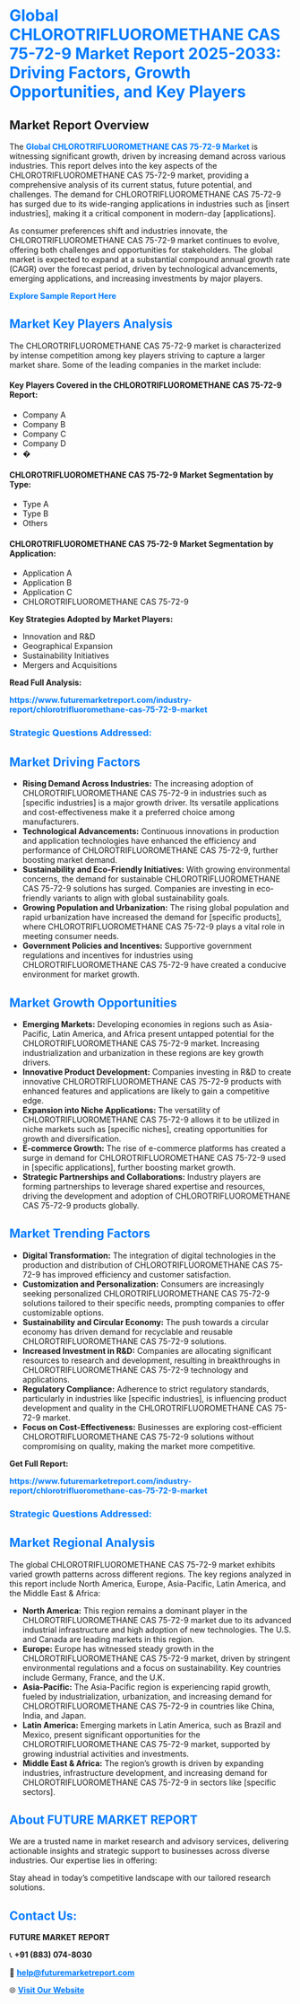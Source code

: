 <h1 style="color: #007BFF;">Global CHLOROTRIFLUOROMETHANE CAS 75-72-9 Market Report 2025-2033: Driving Factors, Growth Opportunities, and Key Players</h1>

<section id="overview">
<h2>Market Report Overview</h2>
<p>The <a href="https://www.futuremarketreport.com/industry-report/chlorotrifluoromethane-cas-75-72-9-market" style="color: #007BFF; text-decoration: none;"><strong>Global CHLOROTRIFLUOROMETHANE CAS 75-72-9 Market</strong></a> is witnessing significant growth, driven by increasing demand across various industries. This report delves into the key aspects of the CHLOROTRIFLUOROMETHANE CAS 75-72-9 market, providing a comprehensive analysis of its current status, future potential, and challenges. The demand for CHLOROTRIFLUOROMETHANE CAS 75-72-9 has surged due to its wide-ranging applications in industries such as [insert industries], making it a critical component in modern-day [applications].</p>
<p>As consumer preferences shift and industries innovate, the CHLOROTRIFLUOROMETHANE CAS 75-72-9 market continues to evolve, offering both challenges and opportunities for stakeholders. The global market is expected to expand at a substantial compound annual growth rate (CAGR) over the forecast period, driven by technological advancements, emerging applications, and increasing investments by major players.</p>
</section>

<section id="overview">
<p><a href="https://www.futuremarketreport.com/request-sample/reportId=120507" style="color: #007BFF; text-decoration: none;"><strong>Explore Sample Report Here</strong></a></p>
</section>

<section id="key-players">
<h2 style="color: #007BFF;">Market Key Players Analysis</h2>
<p>The CHLOROTRIFLUOROMETHANE CAS 75-72-9 market is characterized by intense competition among key players striving to capture a larger market share. Some of the leading companies in the market include:</p>
<h4>Key Players Covered in the CHLOROTRIFLUOROMETHANE CAS 75-72-9 Report:</h4>
<ul><li>Company A</li><li>Company B</li><li>Company C</li><li>Company D</li><li>�</li></ul>
<h4>CHLOROTRIFLUOROMETHANE CAS 75-72-9 Market Segmentation by Type:</h4>
<ul><li>Type A</li><li>Type B</li><li>Others</li></ul>

<h4>CHLOROTRIFLUOROMETHANE CAS 75-72-9 Market Segmentation by Application:</h4>
<ul><li>Application A</li><li>Application B</li><li>Application C</li><li>CHLOROTRIFLUOROMETHANE CAS 75-72-9</li></ul>
<p><strong>Key Strategies Adopted by Market Players:</strong></p>
<ul>
<li>Innovation and R&D</li>
<li>Geographical Expansion</li>
<li>Sustainability Initiatives</li>
<li>Mergers and Acquisitions</li>
</ul>
</section>

<section>
<p><strong>Read Full Analysis: </strong></p><a href="https://www.futuremarketreport.com/industry-report/chlorotrifluoromethane-cas-75-72-9-market" style="color: #007BFF; text-decoration: none;"><strong>https://www.futuremarketreport.com/industry-report/chlorotrifluoromethane-cas-75-72-9-market</strong></a>
<h3 style="color: #007BFF;">Strategic Questions Addressed:</h3>
</section>

<section id="driving-factors">
<h2 style="color: #007BFF;">Market Driving Factors</h2>
<ul>
<li><strong>Rising Demand Across Industries:</strong> The increasing adoption of CHLOROTRIFLUOROMETHANE CAS 75-72-9 in industries such as [specific industries] is a major growth driver. Its versatile applications and cost-effectiveness make it a preferred choice among manufacturers.</li>
<li><strong>Technological Advancements:</strong> Continuous innovations in production and application technologies have enhanced the efficiency and performance of CHLOROTRIFLUOROMETHANE CAS 75-72-9, further boosting market demand.</li>
<li><strong>Sustainability and Eco-Friendly Initiatives:</strong> With growing environmental concerns, the demand for sustainable CHLOROTRIFLUOROMETHANE CAS 75-72-9 solutions has surged. Companies are investing in eco-friendly variants to align with global sustainability goals.</li>
<li><strong>Growing Population and Urbanization:</strong> The rising global population and rapid urbanization have increased the demand for [specific products], where CHLOROTRIFLUOROMETHANE CAS 75-72-9 plays a vital role in meeting consumer needs.</li>
<li><strong>Government Policies and Incentives:</strong> Supportive government regulations and incentives for industries using CHLOROTRIFLUOROMETHANE CAS 75-72-9 have created a conducive environment for market growth.</li>
</ul>
</section>

<section id="growth-opportunities">
<h2 style="color: #007BFF;">Market Growth Opportunities</h2>
<ul>
<li><strong>Emerging Markets:</strong> Developing economies in regions such as Asia-Pacific, Latin America, and Africa present untapped potential for the CHLOROTRIFLUOROMETHANE CAS 75-72-9 market. Increasing industrialization and urbanization in these regions are key growth drivers.</li>
<li><strong>Innovative Product Development:</strong> Companies investing in R&D to create innovative CHLOROTRIFLUOROMETHANE CAS 75-72-9 products with enhanced features and applications are likely to gain a competitive edge.</li>
<li><strong>Expansion into Niche Applications:</strong> The versatility of CHLOROTRIFLUOROMETHANE CAS 75-72-9 allows it to be utilized in niche markets such as [specific niches], creating opportunities for growth and diversification.</li>
<li><strong>E-commerce Growth:</strong> The rise of e-commerce platforms has created a surge in demand for CHLOROTRIFLUOROMETHANE CAS 75-72-9 used in [specific applications], further boosting market growth.</li>
<li><strong>Strategic Partnerships and Collaborations:</strong> Industry players are forming partnerships to leverage shared expertise and resources, driving the development and adoption of CHLOROTRIFLUOROMETHANE CAS 75-72-9 products globally.</li>
</ul>
</section>

<section id="trending-factors">
<h2 style="color: #007BFF;">Market Trending Factors</h2>
<ul>
<li><strong>Digital Transformation:</strong> The integration of digital technologies in the production and distribution of CHLOROTRIFLUOROMETHANE CAS 75-72-9 has improved efficiency and customer satisfaction.</li>
<li><strong>Customization and Personalization:</strong> Consumers are increasingly seeking personalized CHLOROTRIFLUOROMETHANE CAS 75-72-9 solutions tailored to their specific needs, prompting companies to offer customizable options.</li>
<li><strong>Sustainability and Circular Economy:</strong> The push towards a circular economy has driven demand for recyclable and reusable CHLOROTRIFLUOROMETHANE CAS 75-72-9 solutions.</li>
<li><strong>Increased Investment in R&D:</strong> Companies are allocating significant resources to research and development, resulting in breakthroughs in CHLOROTRIFLUOROMETHANE CAS 75-72-9 technology and applications.</li>
<li><strong>Regulatory Compliance:</strong> Adherence to strict regulatory standards, particularly in industries like [specific industries], is influencing product development and quality in the CHLOROTRIFLUOROMETHANE CAS 75-72-9 market.</li>
<li><strong>Focus on Cost-Effectiveness:</strong> Businesses are exploring cost-efficient CHLOROTRIFLUOROMETHANE CAS 75-72-9 solutions without compromising on quality, making the market more competitive.</li>
</ul>
</section>

<section>
<p><strong>Get Full Report: </strong></p><a href="https://www.futuremarketreport.com/industry-report/chlorotrifluoromethane-cas-75-72-9-market" style="color: #007BFF; text-decoration: none;"><strong>https://www.futuremarketreport.com/industry-report/chlorotrifluoromethane-cas-75-72-9-market</strong></a>
<h3 style="color: #007BFF;">Strategic Questions Addressed:</h3>
</section>


<section id="regional-analysis">
<h2 style="color: #007BFF;">Market Regional Analysis</h2>
<p>The global CHLOROTRIFLUOROMETHANE CAS 75-72-9 market exhibits varied growth patterns across different regions. The key regions analyzed in this report include North America, Europe, Asia-Pacific, Latin America, and the Middle East & Africa:</p>
<ul>
<li><strong>North America:</strong> This region remains a dominant player in the CHLOROTRIFLUOROMETHANE CAS 75-72-9 market due to its advanced industrial infrastructure and high adoption of new technologies. The U.S. and Canada are leading markets in this region.</li>
<li><strong>Europe:</strong> Europe has witnessed steady growth in the CHLOROTRIFLUOROMETHANE CAS 75-72-9 market, driven by stringent environmental regulations and a focus on sustainability. Key countries include Germany, France, and the U.K.</li>
<li><strong>Asia-Pacific:</strong> The Asia-Pacific region is experiencing rapid growth, fueled by industrialization, urbanization, and increasing demand for CHLOROTRIFLUOROMETHANE CAS 75-72-9 in countries like China, India, and Japan.</li>
<li><strong>Latin America:</strong> Emerging markets in Latin America, such as Brazil and Mexico, present significant opportunities for the CHLOROTRIFLUOROMETHANE CAS 75-72-9 market, supported by growing industrial activities and investments.</li>
<li><strong>Middle East & Africa:</strong> The region’s growth is driven by expanding industries, infrastructure development, and increasing demand for CHLOROTRIFLUOROMETHANE CAS 75-72-9 in sectors like [specific sectors].</li>
</ul>
</section>

<footer>
<h2 style="color: #007BFF;">About FUTURE MARKET REPORT</h2>
<p>We are a trusted name in market research and advisory services, delivering actionable insights and strategic support to businesses across diverse industries. Our expertise lies in offering:</p>

<p>Stay ahead in today’s competitive landscape with our tailored research solutions.</p>

<h2 style="color: #007BFF;">Contact Us:</h2>
<p><strong>FUTURE MARKET REPORT</strong></p>
<p>📞 <strong>+91 (883) 074-8030</strong></p>
<p>📧 <strong><a href="mailto:help@futuremarketreport.com" style="color: #007BFF;">help@futuremarketreport.com</a></strong></p>
<p>🌐 <strong><a href="https://www.futuremarketreport.com/" style="color: #007BFF;">Visit Our Website</a></strong></p>
</footer>